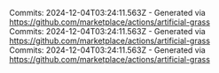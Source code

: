 Commits: 2024-12-04T03:24:11.563Z - Generated via https://github.com/marketplace/actions/artificial-grass
<br>
Commits: 2024-12-04T03:24:11.563Z - Generated via https://github.com/marketplace/actions/artificial-grass
<br>
Commits: 2024-12-04T03:24:11.563Z - Generated via https://github.com/marketplace/actions/artificial-grass
<br>
